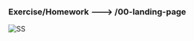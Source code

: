 ### Exercise/Homework ---> /00-landing-page

![SS](https://raw.githubusercontent.com/andasan/m0921-intro-to-bootstrap/main/00-landing-page/img/ss.png)